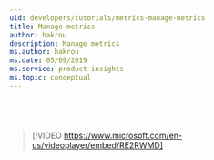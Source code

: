 ```yaml
---
uid: developers/tutorials/metrics-manage-metrics
title: Manage metrics
author: hakrou
description: Manage metrics
ms.author: hakrou
ms.date: 05/09/2019
ms.service: product-insights
ms.topic: conceptual
---
```

# 


<br/>

> [!VIDEO https://www.microsoft.com/en-us/videoplayer/embed/RE2RWMD]

